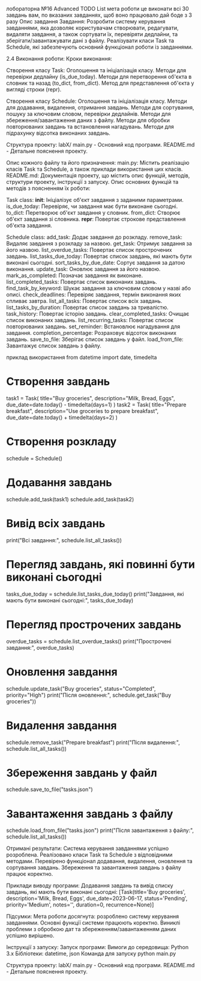 лобораторна №16 Advanced TODO List
мета роботи це виконати всі 30 завдань вам, по вказаних завданнях, щоб воно працювало дай боде з 3 разу
Опис завдання
Завдання:
Розробити систему керування завданнями, яка дозволяє користувачам створювати, редагувати, видаляти завдання, а також сортувати їх, перевіряти дедлайни, та зберігати/завантажувати дані з файлу. Реалізувати класи Task та Schedule, які забезпечують основний функціонал роботи із завданнями.

2.4 Виконання роботи:
Кроки виконання:

Створення класу Task:
Оголошення та ініціалізація класу.
Методи для перевірки дедлайну (is_due_today).
Методи для перетворення об'єкта в словник та назад (to_dict, from_dict).
Метод для представлення об'єкта у вигляді строки (repr).

Створення класу Schedule:
Оголошення та ініціалізація класу.
Методи для додавання, видалення, отримання завдань.
Методи для сортування, пошуку за ключовим словом, перевірки дедлайнів.
Методи для збереження/завантаження даних з файлу.
Методи для обробки повторюваних завдань та встановлення нагадувань.
Методи для підрахунку відсотка виконаних завдань.

Структура проекту:
labX/
main.py - Основний код програми.
README.md - Детальне пояснення проекту.

Опис кожного файлу та його призначення:
main.py: Містить реалізацію класів Task та Schedule, а також приклади використання цих класів.
README.md: Документація проекту, що містить опис функцій, методів, структури проекту, інструкції з запуску.
Опис основних функцій та методів з поясненням їх роботи:

Task class:
__init__: Ініціалізує об'єкт завдання з заданими параметрами.
is_due_today: Перевіряє, чи завдання має бути виконане сьогодні.
to_dict: Перетворює об'єкт завдання у словник.
from_dict: Створює об'єкт завдання зі словника.
__repr__: Повертає строкове представлення об'єкта завдання.

Schedule class:
add_task: Додає завдання до розкладу.
remove_task: Видаляє завдання з розкладу за назвою.
get_task: Отримує завдання за його назвою.
list_overdue_tasks: Повертає список прострочених завдань.
list_tasks_due_today: Повертає список завдань, які мають бути виконані сьогодні.
sort_tasks_by_due_date: Сортує завдання за датою виконання.
update_task: Оновлює завдання за його назвою.
mark_as_completed: Позначає завдання як виконане.
list_completed_tasks: Повертає список виконаних завдань.
find_task_by_keyword: Шукає завдання за ключовим словом у назві або описі.
check_deadlines: Перевіряє завдання, термін виконання яких спливає завтра.
list_all_tasks: Повертає список всіх завдань.
list_tasks_by_duration: Повертає список завдань за тривалістю.
task_history: Повертає історію завдань.
clear_completed_tasks: Очищає список виконаних завдань.
list_recurring_tasks: Повертає список повторюваних завдань.
set_reminder: Встановлює нагадування для завдання.
completion_percentage: Розраховує відсоток виконаних завдань.
save_to_file: Зберігає список завдань у файл.
load_from_file: Завантажує список завдань з файлу.

приклад використання
from datetime import date, timedelta

# Створення завдань
task1 = Task(
    title="Buy groceries",
    description="Milk, Bread, Eggs",
    due_date=date.today() - timedelta(days=1)
)
task2 = Task(
    title="Prepare breakfast",
    description="Use groceries to prepare breakfast",
    due_date=date.today() + timedelta(days=2)
)

# Створення розкладу
schedule = Schedule()

# Додавання завдань
schedule.add_task(task1)
schedule.add_task(task2)

# Вивід всіх завдань
print("Всі завдання:", schedule.list_all_tasks())

# Перегляд завдань, які повинні бути виконані сьогодні
tasks_due_today = schedule.list_tasks_due_today()
print("Завдання, які мають бути виконані сьогодні:", tasks_due_today)

# Перегляд прострочених завдань
overdue_tasks = schedule.list_overdue_tasks()
print("Прострочені завдання:", overdue_tasks)

# Оновлення завдання
schedule.update_task("Buy groceries", status="Completed", priority="High")
print("Після оновлення:", schedule.get_task("Buy groceries"))

# Видалення завдання
schedule.remove_task("Prepare breakfast")
print("Після видалення:", schedule.list_all_tasks())

# Збереження завдань у файл
schedule.save_to_file("tasks.json")

# Завантаження завдань з файлу
schedule.load_from_file("tasks.json")
print("Після завантаження з файлу:", schedule.list_all_tasks())

Отримані результати:
Система керування завданнями успішно розроблена.
Реалізовано класи Task та Schedule з відповідними методами.
Перевірено функціонал додавання, видалення, оновлення та сортування завдань.
Збереження та завантаження завдань з файлу працює коректно.

Приклади виводу програми:
Додавання завдань та вивід списку завдань, які мають бути виконані сьогодні:
[Task(title='Buy groceries', description='Milk, Bread, Eggs', due_date=2023-06-17, status='Pending', priority='Medium', notes='', duration=0, recurrence=None)]

Підсумки:
Мета роботи досягнута: розроблено систему керування завданнями.
Основні функції системи працюють коректно.
Виниклі проблеми з обробкою дат та збереженням/завантаженням даних успішно вирішено.

Інструкції з запуску:
Запуск програми:
Вимоги до середовища:
Python 3.x
Бібліотеки: datetime, json
Команда для запуску
python main.py

Структура проекту:
labX/
main.py - Основний код програми.
README.md - Детальне пояснення проекту.
